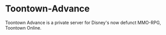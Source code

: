 # Toontown-Advance
Toontown Advance is a private server for Disney's now defunct MMO-RPG, Toontown Online.
